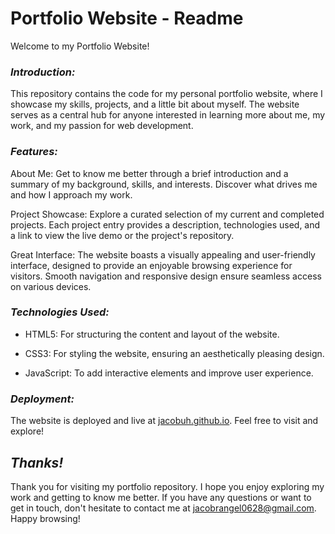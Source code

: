 # Portfolio Website - Readme

Welcome to my Portfolio Website!

### *Introduction:*
This repository contains the code for my personal portfolio website, where I showcase my skills, projects, and a little bit about myself. The website serves as a central hub for anyone interested in learning more about me, my work, and my passion for web development.

### *Features:*
About Me: Get to know me better through a brief introduction and a summary of my background, skills, and interests. Discover what drives me and how I approach my work.

Project Showcase: Explore a curated selection of my current and completed projects. Each project entry provides a description, technologies used, and a link to view the live demo or the project's repository.

Great Interface: The website boasts a visually appealing and user-friendly interface, designed to provide an enjoyable browsing experience for visitors. Smooth navigation and responsive design ensure seamless access on various devices.

### *Technologies Used:*
- HTML5: For structuring the content and layout of the website.

- CSS3: For styling the website, ensuring an aesthetically pleasing design.

- JavaScript: To add interactive elements and improve user experience.

### *Deployment:*
The website is deployed and live at [jacobuh.github.io](https://jacobuh.github.io/). Feel free to visit and explore!

## *Thanks!*
Thank you for visiting my portfolio repository. I hope you enjoy exploring my work and getting to know me better. If you have any questions or want to get in touch, don't hesitate to contact me at [jacobrangel0628@gmail.com](jacobrangel0628@gmail.com). Happy browsing!
